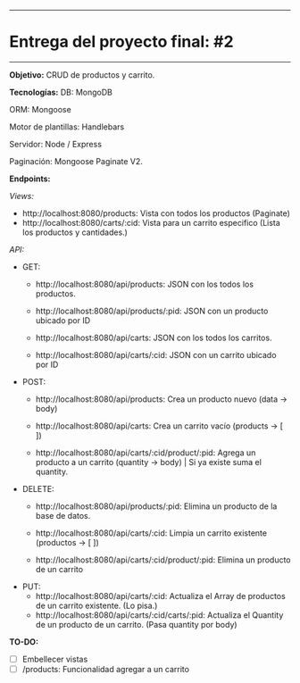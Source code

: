 ********
# Entrega del proyecto final: #2
********
**Objetivo:** CRUD de productos y carrito. 

**Tecnologías:** 
DB: MongoDB

ORM: Mongoose

Motor de plantillas: Handlebars

Servidor: Node / Express

Paginación: Mongoose Paginate V2.


**Endpoints:**

*Views:*
* http://localhost:8080/products: Vista con todos los productos (Paginate)
* http://localhost:8080/carts/:cid: Vista para un carrito especifico (Lista los productos y cantidades.)

*API:*
* GET:
	* http://localhost:8080/api/products: JSON con los todos los productos.
	* http://localhost:8080/api/products/:pid: JSON con un producto ubicado por ID

	* http://localhost:8080/api/carts: JSON con los todos los carritos.
	* http://localhost:8080/api/carts/:cid: JSON con un carrito ubicado por ID
* POST:
	* http://localhost:8080/api/products: Crea un producto nuevo (data -> body)
	
	* http://localhost:8080/api/carts: Crea un carrito vacío (products -> [ ])
	* http://localhost:8080/api/carts/:cid/product/:pid: Agrega un producto a un carrito (quantity -> body) | Si ya existe suma el quantity.
* DELETE:
	* http://localhost:8080/api/products/:pid: Elimina un producto de la base de datos.
	
	* http://localhost:8080/api/carts/:cid: Limpia un carrito existente (productos -> [ ])
	* http://localhost:8080/api/carts/:cid/product/:pid: Elimina un producto de un carrito
* PUT:
	* http://localhost:8080/api/carts/:cid: Actualiza el Array de productos de un carrito existente. (Lo pisa.)
	* http://localhost:8080/api/carts/:cid/carts/:pid: Actualiza el Quantity de un producto de un carrito. (Pasa quantity por body)

**TO-DO:**
- [ ] Embellecer vistas
- [ ] /products: Funcionalidad agregar a un carrito
